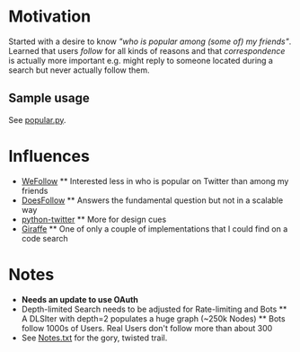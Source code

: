 # Motivation
Started with a desire to know <i>"who is popular among (some of) my friends"</i>. Learned that users <i>follow</i> for all kinds of reasons and that <i>correspondence</i> is actually more important e.g. might reply to someone located during a search but never actually follow them.

## Sample usage
See [popular.py](http://github.com/colgur/python-socialgraph/blob/master/popular.py).

# Influences
  * [WeFollow](http://wefollow.com/)
    ** Interested less in who is popular on Twitter than among my friends
  * [DoesFollow](http://www.doesfollow.com/)
    ** Answers the fundamental question but not in a scalable way
  * [python-twitter](http://static.unto.net/python-twitter)
    ** More for design cues
  * [Giraffe](http://github.com/markpasc/giraffe/socialgraphapi.py)
    ** One of only a couple of implementations that I could find on a code search

# Notes
  * <b>Needs an update to use OAuth</b>
  * Depth-limited Search needs to be adjusted for Rate-limiting and Bots
    ** A DLSIter with depth=2 populates a huge graph (~250k Nodes)
    ** Bots follow 1000s of Users. Real Users don't follow more than about 300
  * See [Notes.txt](http://github.com/colgur/python-socialgraph/blob/master/Notes.txt) for the gory, twisted trail.
